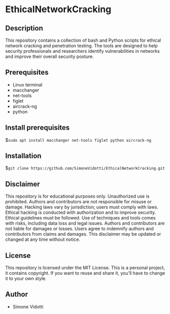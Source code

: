 # EthicalNetworkCracking

## Description
This repository contains a collection of bash and Python scripts for ethical network cracking and penetration testing. 
The tools are designed to help security professionals and researchers identify vulnerabilities in networks and improve their overall security posture.

## Prerequisites
* Linux terminal
* macchanger
* net-tools
* figlet
* aircrack-ng
* python

## Install prerequisites
$```sudo apt install macchanger net-tools figlet python aircrack-ng```

## Installation
$```git clone https://github.com/SimoneVidotti/EthicalNetworkCracking.git```

## Disclaimer 
This repository is for educational purposes only. Unauthorized use is prohibited. 
Authors and contributors are not responsible for misuse or damage. 
Hacking laws vary by jurisdiction; users must comply with laws. 
Ethical hacking is conducted with authorization and to improve security. 
Ethical guidelines must be followed.
Use of techniques and tools comes with risks, including data loss and legal issues. 
Authors and contributors are not liable for damages or losses. 
Users agree to indemnify authors and contributors from claims and damages. 
This disclaimer may be updated or changed at any time without notice.

## License
This repository is licensed under the MIT License.
This is a personal project, it contains copyright.
If you want to reuse and share it, you’ll have to change it to your own style.

## Author
* Simone Vidotti
